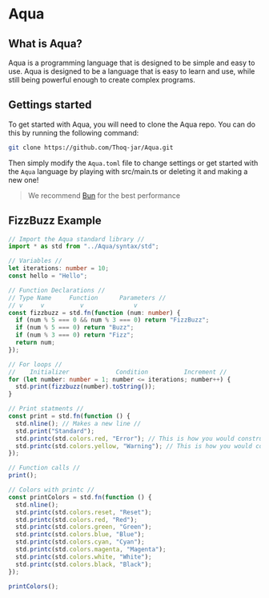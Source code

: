 # Aqua

## What is Aqua?
Aqua is a programming language that is designed to be simple and easy to use.
Aqua is designed to be a language that is easy to learn and use, while still being powerful enough to create complex programs.

## Gettings started
To get started with Aqua, you will need to clone the Aqua repo. You can do this by running the following command:
```bash
git clone https://github.com/Thoq-jar/Aqua.git
```
Then simply modify the `Aqua.toml` file to change settings or get started with the `Aqua` language by
playing with src/main.ts or deleting it and making a new one!

> We recommend [Bun](https://bun.sh) for the best performance

## FizzBuzz Example
```typescript
// Import the Aqua standard library //
import * as std from "../Aqua/syntax/std";

// Variables //
let iterations: number = 10;
const hello = "Hello";

// Function Declarations //
// Type Name     Function      Parameters //
// v     v          v              v
const fizzbuzz = std.fn(function (num: number) {
  if (num % 5 === 0 && num % 3 === 0) return "FizzBuzz";
  if (num % 5 === 0) return "Buzz";
  if (num % 3 === 0) return "Fizz";
  return num;
});

// For loops //
//    Initializer             Condition          Increment //
for (let number: number = 1; number <= iterations; number++) {
  std.print(fizzbuzz(number).toString());
}

// Print statments //
const print = std.fn(function () {
  std.nline(); // Makes a new line //
  std.print("Standard");
  std.printc(std.colors.red, "Error"); // This is how you would construct an error statment //
  std.printc(std.colors.yellow, "Warning"); // This is how you would construct a warning statment //
});

// Function calls //
print();

// Colors with printc //
const printColors = std.fn(function () {
  std.nline();
  std.printc(std.colors.reset, "Reset");
  std.printc(std.colors.red, "Red");
  std.printc(std.colors.green, "Green");
  std.printc(std.colors.blue, "Blue");
  std.printc(std.colors.cyan, "Cyan");
  std.printc(std.colors.magenta, "Magenta");
  std.printc(std.colors.white, "White");
  std.printc(std.colors.black, "Black");
});

printColors();
```
